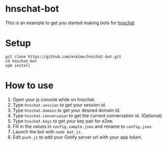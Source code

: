 # hnschat-bot
This is an example to get you started making bots for [hnschat](https://hns.chat)

# Setup
```
git clone https://github.com/eskimo/hnschat-bot.git
cd hnschat-bot
npm install
```

# How to use
1. Open your js console while on hnschat.
2. Type `hnschat.session` to get your session id.
3. Type `hnschat.domain` to get your desired domain id.
4. Type `hnschat.conversaion` to get the current conversation id. (Optional)
5. Type `hnschat.keys` to get your key pair for e2ee.
6. Fill in the values in `config.sample.json` and rename to `config.json`.
7. Launch the bot with `node bot.js`.
8. Edit `push.js` to add your Gotify server url with your app token.
